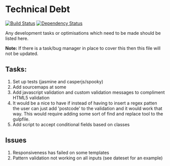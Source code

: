 # Technical Debt
[![Build Status](https://travis-ci.org/BBQDigital/esif.svg?branch=master)](https://travis-ci.org/BBQDigital/esif)
[![Dependency Status](https://gemnasium.com/BBQDigital/e-claims.svg)](https://gemnasium.com/BBQDigital/e-claims)

Any development tasks or optimisations which need to be made should be listed here.

**Note:** If there is a task/bug manager in place to cover this then this file will not be updated.

## Tasks:
1. Set up tests (jasmine and casperjs/spooky)
5. Add sourcemaps at some
6. Add javascript validation and custom validation messages to compliment HTML5 validation
7. It would be a nice to have if instead of having to insert a regex patten the user can just add 'postcode' to the validation and it would work that way. This would require adding some sort of find and replace tool to the gulpfile.
8. Add script to accept conditional fields based on classes

## Issues
1. Responsiveness has failed on some templates
2. Pattern validation not working on all inputs (see dateset for an example)
